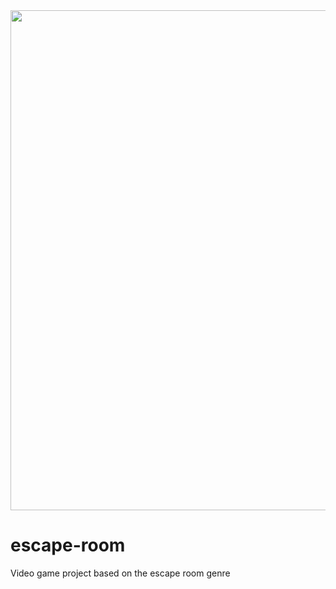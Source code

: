 <img src="https://i.imgur.com/ipSvAyJ.jpg" width="800">

# escape-room
Video game project based on the escape room genre
